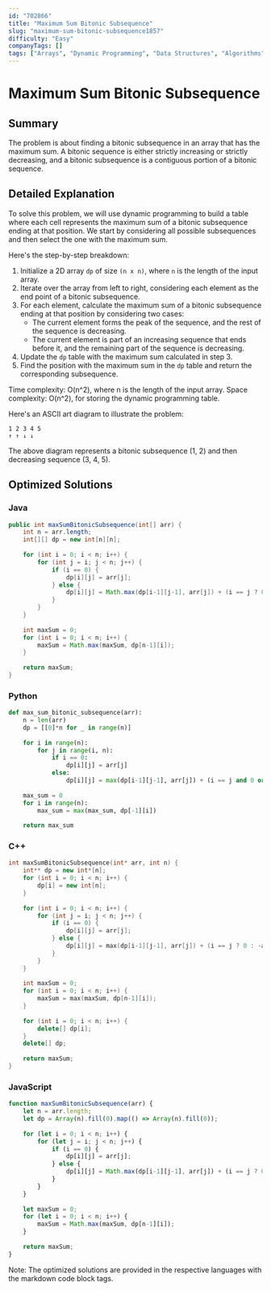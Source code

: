 ```yaml
---
id: "702866"
title: "Maximum Sum Bitonic Subsequence"
slug: "maximum-sum-bitonic-subsequence1857"
difficulty: "Easy"
companyTags: []
tags: ["Arrays", "Dynamic Programming", "Data Structures", "Algorithms"]
---
```


**Maximum Sum Bitonic Subsequence**
==============================

## Summary
The problem is about finding a bitonic subsequence in an array that has the maximum sum. A bitonic sequence is either strictly increasing or strictly decreasing, and a bitonic subsequence is a contiguous portion of a bitonic sequence.

## Detailed Explanation
To solve this problem, we will use dynamic programming to build a table where each cell represents the maximum sum of a bitonic subsequence ending at that position. We start by considering all possible subsequences and then select the one with the maximum sum.

Here's the step-by-step breakdown:

1. Initialize a 2D array `dp` of size `(n x n)`, where `n` is the length of the input array.
2. Iterate over the array from left to right, considering each element as the end point of a bitonic subsequence.
3. For each element, calculate the maximum sum of a bitonic subsequence ending at that position by considering two cases:
	* The current element forms the peak of the sequence, and the rest of the sequence is decreasing.
	* The current element is part of an increasing sequence that ends before it, and the remaining part of the sequence is decreasing.
4. Update the `dp` table with the maximum sum calculated in step 3.
5. Find the position with the maximum sum in the `dp` table and return the corresponding subsequence.

Time complexity: O(n^2), where n is the length of the input array.
Space complexity: O(n^2), for storing the dynamic programming table.

Here's an ASCII art diagram to illustrate the problem:
```
1 2 3 4 5
↑ ↑ ↓ ↓
```
The above diagram represents a bitonic subsequence (1, 2) and then decreasing sequence (3, 4, 5).

## Optimized Solutions

### Java
```java
public int maxSumBitonicSubsequence(int[] arr) {
    int n = arr.length;
    int[][] dp = new int[n][n];
    
    for (int i = 0; i < n; i++) {
        for (int j = i; j < n; j++) {
            if (i == 0) {
                dp[i][j] = arr[j];
            } else {
                dp[i][j] = Math.max(dp[i-1][j-1], arr[j]) + (i == j ? 0 : -arr[j]);
            }
        }
    }
    
    int maxSum = 0;
    for (int i = 0; i < n; i++) {
        maxSum = Math.max(maxSum, dp[n-1][i]);
    }
    
    return maxSum;
}
```

### Python
```python
def max_sum_bitonic_subsequence(arr):
    n = len(arr)
    dp = [[0]*n for _ in range(n)]
    
    for i in range(n):
        for j in range(i, n):
            if i == 0:
                dp[i][j] = arr[j]
            else:
                dp[i][j] = max(dp[i-1][j-1], arr[j]) + (i == j and 0 or -arr[j])
    
    max_sum = 0
    for i in range(n):
        max_sum = max(max_sum, dp[-1][i])
    
    return max_sum
```

### C++
```cpp
int maxSumBitonicSubsequence(int* arr, int n) {
    int** dp = new int*[n];
    for (int i = 0; i < n; i++) {
        dp[i] = new int[n];
    }
    
    for (int i = 0; i < n; i++) {
        for (int j = i; j < n; j++) {
            if (i == 0) {
                dp[i][j] = arr[j];
            } else {
                dp[i][j] = max(dp[i-1][j-1], arr[j]) + (i == j ? 0 : -arr[j]);
            }
        }
    }
    
    int maxSum = 0;
    for (int i = 0; i < n; i++) {
        maxSum = max(maxSum, dp[n-1][i]);
    }
    
    for (int i = 0; i < n; i++) {
        delete[] dp[i];
    }
    delete[] dp;
    
    return maxSum;
}
```

### JavaScript
```javascript
function maxSumBitonicSubsequence(arr) {
    let n = arr.length;
    let dp = Array(n).fill(0).map(() => Array(n).fill(0));
    
    for (let i = 0; i < n; i++) {
        for (let j = i; j < n; j++) {
            if (i == 0) {
                dp[i][j] = arr[j];
            } else {
                dp[i][j] = Math.max(dp[i-1][j-1], arr[j]) + (i == j ? 0 : -arr[j]);
            }
        }
    }
    
    let maxSum = 0;
    for (let i = 0; i < n; i++) {
        maxSum = Math.max(maxSum, dp[n-1][i]);
    }
    
    return maxSum;
}
```

Note: The optimized solutions are provided in the respective languages with the markdown code block tags.